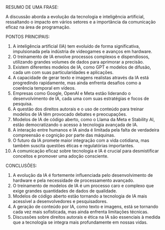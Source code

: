 RESUMO DE UMA FRASE:

A discussão aborda a evolução da tecnologia e inteligência artificial, ressaltando o impacto em vários setores e a importância da comunicação eficaz na área de programação.

PONTOS PRINCIPAIS:

1. A inteligência artificial (IA) tem evoluído de forma significativa, impulsionada pela indústria de videogames e avanços em hardware.
2. O treinamento de IA envolve processos complexos e dispendiosos, utilizando grandes volumes de dados para aprimorar a precisão.
3. Existem diferentes modelos de IA, como GPT e modelos de difusão, cada um com suas particularidades e aplicações.
4. A capacidade de gerar texto e imagens realistas através da IA está progredindo rapidamente, mas ainda enfrenta desafios como a coerência temporal em vídeos.
5. Empresas como Google, OpenAI e Meta estão liderando o desenvolvimento de IA, cada uma com suas estratégias e focos de pesquisa.
6. A questão dos direitos autorais e o uso de conteúdo para treinar modelos de IA têm provocado debates e preocupações.
7. Modelos de IA de código aberto, como o Llama da Meta e Stability AI, estão democratizando o acesso à tecnologia avançada de IA.
8. A interação entre humanos e IA ainda é limitada pela falta de verdadeira compreensão e cognição por parte das máquinas.
9. O futuro da IA promete maior integração com a vida cotidiana, mas também suscita questões éticas e regulatórias importantes.
10. A comunicação eficaz sobre tecnologia e IA é crucial para desmistificar conceitos e promover uma adoção consciente.

CONCLUSÕES:

1. A evolução da IA é fortemente influenciada pelo desenvolvimento de hardware e pela necessidade de processamento avançado.
2. O treinamento de modelos de IA é um processo caro e complexo que exige grandes quantidades de dados de qualidade.
3. Modelos de código aberto estão tornando a tecnologia de IA mais acessível a desenvolvedores e pesquisadores.
4. A geração de conteúdo por IA, como texto e imagens, está se tornando cada vez mais sofisticada, mas ainda enfrenta limitações técnicas.
5. Discussões sobre direitos autorais e ética na IA são essenciais à medida que a tecnologia se integra mais profundamente em nossas vidas.
